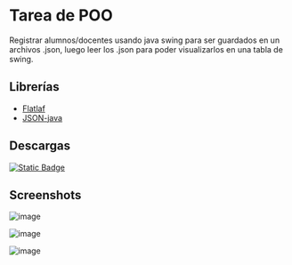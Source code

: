
# Tarea de POO

Registrar alumnos/docentes usando java swing para ser guardados en un archivos .json, luego leer los .json para poder visualizarlos en una tabla de swing.

## Librerías
- [Flatlaf](https://github.com/JFormDesigner/FlatLaf)
- [JSON-java](https://github.com/stleary/JSON-java)

## Descargas

[![Static Badge](https://img.shields.io/badge/java_.jar-1.0.1-green)](https://github.com/PaoloESAN/tareaPOO/releases/download/v1.0.1/TareaDePOO.jar)

## Screenshots

![image](https://github.com/user-attachments/assets/83d1d5f0-f5c9-41b5-a421-c902633b24bd)

![image](https://github.com/user-attachments/assets/b9038db3-eff5-46d7-b4de-2c41fb7c67b1)

![image](https://github.com/user-attachments/assets/6f5d662c-7bed-4173-92c1-733945775e04)

